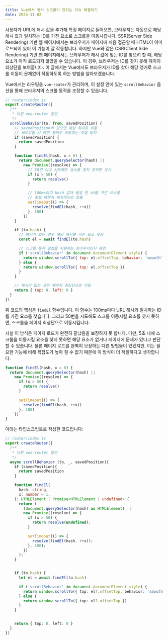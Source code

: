 ```yaml
---
title: Vue에서 앵커 스크롤이 안되는 이슈 해결하기
date: 2024-11-02
---
```


사용자가 URL에 해시 값을 추가해 특정 페이지로 들어오면, 브라우저는 자동으로 해당 해시 값과 일치하는 ID를 가진 요소로 스크롤을 이동시킵니다.
SSR(Server Side Rendering) 기반 웹 페이지에서는 브라우저가 페이지에 처음 접근할 때 HTML이 이미 로드되어 있어 이 기능이 잘 작동합니다.
하지만 Vue와 같은 CSR(Client Side Rendering) 기반 웹 페이지에서는 브라우저가 해시 값에 맞는 ID를 찾으려 할 때, 해당 요소가 아직 로드되지 않았을 수 있습니다.
이 경우, 브라우저는 ID를 찾지 못해 페이지 최상단을 보여줍니다.
이 글에서는 Vue에서도 브라우저가 ID를 찾아 해당 앵커로 스크롤 이동이 문제없이 작동하도록 하는 방법을 알아보겠습니다.

Vue에서는 라우팅을 `vue-router`가 관리하며, 이 설정 안에 있는 `scrollBehavior` 옵션을 통해 브라우저의 스크롤 동작을 조정할 수 있습니다.

```javascript
// router/index.js
export createRouter({
  /**
   * 다른 vue-router 옵션
   */
  scrollBehavior(to, from, savedPosition) {
    // savedPosition이 있으면 해당 위치로 이동
    // 새로고침 시 매번 앵커로 이동하는 것을 방지
    if (savedPosition) {
      return savedPosition
    }

    function findEl(hash, x = 0) {
      return document.querySelector(hash) || 
        new Promise((resolve) => {
          // 50번 이상 시도해도 요소를 찾지 못하면 포기
          if (x > 50) {
            return resolve()
          }

          // 100ms마다 hash 값과 동일 한 id를 가진 요소를 
          // 찾을 때까지 재귀적으로 호출
          setTimeout(() => {
            resolve(findEl(hash, ++x))
          }, 100)
        })
    }

    if (to.hash) {
      // 해시가 있는 경우 해당 해시를 가진 요소 찾음
      const el = await findEl(to.hash)

      // 스크롤 동작 설정을 지원하는 브라우저인지 확인
      if ('scrollBehavior' in document.documentElement.style) {
        return window.scrollTo({ top: el.offsetTop, behavior: 'smooth' })
      } else {
        return window.scrollTo({ top: el.offsetTop })
      }
    }

    // 해시가 없는 경우 페이지 최상단으로 이동
    return { top: 0, left: 0 }
  }
})
```

위 코드의 핵심은 `findEl` 함수입니다. 이 함수는 100ms마다 URL 해시와 일치하는 ID를 가진 요소를 찾습니다.
그리고 50번을 시도해도 스크롤 이동시킬 요소를 찾지 못하면, 스크롤을 페이지 최상단으로 이동시킵니다.

사실 이 방식은  페이지 로드가 완전히 끝났음을 보장하지 못 합니다. 다만, 5초 내에 스크롤을 이동시킬 요소를 찾지 못하면 해당 요소가 없거나 페이지에 문제가 있다고 판단할 수 있습니다.
물론 페이지 로드를 완벽히 보장하는 다른 방법들이 있겠지만, 이는 필요한 기능에 비해 복잡도가 높아 질 수 없기 때문에 이 방식이 더 적절하다고 생각합니다.

```javascript
function findEl(hash, x = 0) {
  return document.querySelector(hash) || 
    new Promise((resolve) => {
      if (x > 50) {
        return resolve()
      }

      setTimeout(() => {
        resolve(findEl(hash, ++x))
      }, 100)
    })
}
```

아래는 타입스크립트로 작성한 코드입니다:

```typescript
// router/index.ts
export createRouter({
  /**
   * 다른 vue-router 옵션
   */
  async scrollBehavior (to, _, savedPosition){
    if (savedPosition){
      return savedPosition
    }

    function findEl(
      hash: string,
      x: number = 1,
    ): HTMLElement | Promise<HTMLElement | undefined> {
      return (
        (document.querySelector(hash) as HTMLElement) ||
        new Promise((resolve) => {
          if (x > 50) {
            return resolve(undefined);
          }

          setTimeout(() => {
            resolve(findEl(hash, ++x));
          }, 100);
        })
      );
    }


    if (to.hash) {
      let el = await findEl(to.hash)

      if ('scrollBehavior' in document.documentElement.style) {
        return window.scrollTo({ top: el?.offsetTop, behavior: 'smooth' })
      } else {
        return window.scrollTo({ top: el?.offsetTop })
      }
    }


    return { top: 0, left: 0 }
  }
})
```
